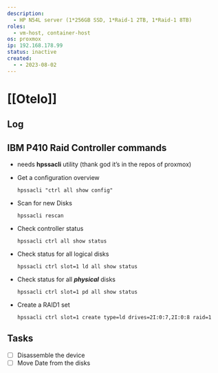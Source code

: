 ```yaml
---
description:
  - HP N54L server (1*256GB SSD, 1*Raid-1 2TB, 1*Raid-1 8TB)
roles:
  - vm-host, container-host
os: proxmox
ip: 192.168.178.99
status: inactive
created:
  - - 2023-08-02
---
```



# [[Otelo]]

## Log

## IBM P410 Raid Controller commands

- needs **hpssacli** utility (thank god it’s in the repos of proxmox)
    
- Get a configuration overview
    
    ```shell
    hpssacli "ctrl all show config"
    ```
    
- Scan for new Disks
    
    ```shell
    hpssacli rescan
    ```
    
- Check controller status
    
    ```shell
    hpssacli ctrl all show status
    ```
    
- Check status for all logical disks
    
    ```shell
    hpssacli ctrl slot=1 ld all show status
    ```
    
- Check status for all _**physical**_ disks
    
    ```shell
    hpssacli ctrl slot=1 pd all show status
    ```
    
- Create a RAID1 set
  ```shell
  hpssacli ctrl slot=1 create type=ld drives=2I:0:7,2I:0:8 raid=1
	```

## Tasks

- [ ] Disassemble the device
- [ ] Move Date from the disks